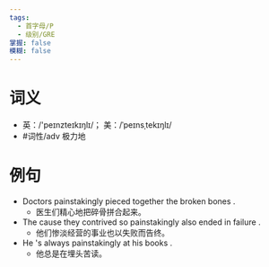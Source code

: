 ```yaml
---
tags:
  - 首字母/P
  - 级别/GRE
掌握: false
模糊: false
---
```

# 词义
- 英：/'peɪnzteɪkɪŋlɪ/； 美：/ˈpeɪnsˌtekɪŋlɪ/
- #词性/adv  极力地
# 例句
- Doctors painstakingly pieced together the broken bones .
	- 医生们精心地把碎骨拼合起来。
- The cause they contrived so painstakingly also ended in failure .
	- 他们惨淡经营的事业也以失败而告终。
- He 's always painstakingly at his books .
	- 他总是在埋头苦读。
